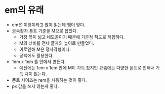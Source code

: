 # em의 유래

- em은 이엠이라고 많이 읽는데 엠이 맞다.
- 금속활자 폰트 기준을 M으로 잡았다.
  - 가장 폭이 넓고 네모꼴이기 때문에 기준점 척도로 적합하다.
  - M의 너비를 전체 글자의 높이로 만들었다.
  - 이로인해 M은 정사각형이다.
  - 공백에도 활용한다.
- 1em x 1em 틀 안에서 만든다.
  - 예전에는 1em x 1em 안에 M이 가득 찼지만 요즘에는 다양한 폰트로 인해서 가득 차지 않는다.
- 폰트 사이즈는 rem을 사용하는 것이 좋다.
- px 값을 쓰지 않는게 좋다.
